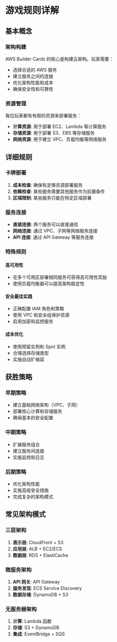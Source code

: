 # 游戏规则详解

## 基本概念

### 架构构建
AWS Builder Cards 的核心是构建云架构。玩家需要：
- 选择合适的 AWS 服务
- 建立服务之间的连接
- 优化架构性能和成本
- 确保安全性和可靠性

### 资源管理
每位玩家都有有限的资源来部署服务：
- **计算资源**: 用于部署 EC2、Lambda 等计算服务
- **存储资源**: 用于部署 S3、EBS 等存储服务
- **网络资源**: 用于建立 VPC、负载均衡等网络服务

## 详细规则

### 卡牌部署
1. **成本检查**: 确保有足够资源部署服务
2. **依赖检查**: 某些服务需要其他服务作为前置条件
3. **区域限制**: 某些服务只能在特定区域部署

### 服务连接
- **直接连接**: 两个服务可以直接通信
- **网络连接**: 通过 VPC、子网等网络服务连接
- **API 连接**: 通过 API Gateway 等服务连接

### 特殊规则

#### 高可用性
- 在多个可用区部署相同服务可获得高可用性奖励
- 使用负载均衡器可以提高架构稳定性

#### 安全最佳实践
- 正确配置 IAM 角色和策略
- 使用 VPC 和安全组保护资源
- 启用加密和监控服务

#### 成本优化
- 使用预留实例和 Spot 实例
- 合理选择存储类型
- 实施自动扩缩容

## 获胜策略

### 早期策略
- 建立基础网络架构（VPC、子网）
- 部署核心计算和存储服务
- 确保基本的安全配置

### 中期策略
- 扩展服务组合
- 建立服务间连接
- 实施监控和日志

### 后期策略
- 优化架构性能
- 实施高级安全措施
- 完成复杂的架构模式

## 常见架构模式

### 三层架构
1. **表示层**: CloudFront + S3
2. **应用层**: ALB + EC2/ECS
3. **数据层**: RDS + ElastiCache

### 微服务架构
1. **API 网关**: API Gateway
2. **服务发现**: ECS Service Discovery
3. **数据存储**: DynamoDB + S3

### 无服务器架构
1. **计算**: Lambda 函数
2. **存储**: S3 + DynamoDB
3. **集成**: EventBridge + SQS